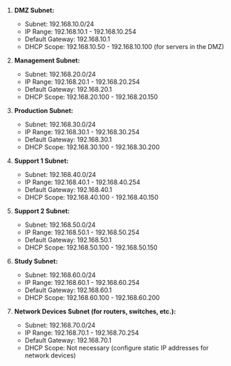 1. **DMZ Subnet:**
    
    - Subnet: 192.168.10.0/24
    - IP Range: 192.168.10.1 - 192.168.10.254
    - Default Gateway: 192.168.10.1
    - DHCP Scope: 192.168.10.50 - 192.168.10.100 (for servers in the DMZ)
2. **Management Subnet:**
    
    - Subnet: 192.168.20.0/24
    - IP Range: 192.168.20.1 - 192.168.20.254
    - Default Gateway: 192.168.20.1
    - DHCP Scope: 192.168.20.100 - 192.168.20.150
3. **Production Subnet:**
    
    - Subnet: 192.168.30.0/24
    - IP Range: 192.168.30.1 - 192.168.30.254
    - Default Gateway: 192.168.30.1
    - DHCP Scope: 192.168.30.100 - 192.168.30.200
4. **Support 1 Subnet:**
    
    - Subnet: 192.168.40.0/24
    - IP Range: 192.168.40.1 - 192.168.40.254
    - Default Gateway: 192.168.40.1
    - DHCP Scope: 192.168.40.100 - 192.168.40.150
5. **Support 2 Subnet:**
    
    - Subnet: 192.168.50.0/24
    - IP Range: 192.168.50.1 - 192.168.50.254
    - Default Gateway: 192.168.50.1
    - DHCP Scope: 192.168.50.100 - 192.168.50.150
6. **Study Subnet:**
    
    - Subnet: 192.168.60.0/24
    - IP Range: 192.168.60.1 - 192.168.60.254
    - Default Gateway: 192.168.60.1
    - DHCP Scope: 192.168.60.100 - 192.168.60.200
7. **Network Devices Subnet (for routers, switches, etc.):**
    
    - Subnet: 192.168.70.0/24
    - IP Range: 192.168.70.1 - 192.168.70.254
    - Default Gateway: 192.168.70.1
    - DHCP Scope: Not necessary (configure static IP addresses for network devices)